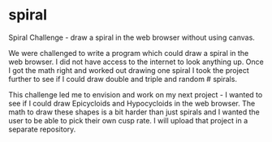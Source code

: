 # spiral
Spiral Challenge - draw a spiral in the web browser without using canvas.

We were challenged to write a program which could draw a spiral in the web browser. I did not have access to the internet to look anything up. Once I got the math right and worked out drawing one spiral I took the project further to see if I could draw double and triple and random # spirals. 

This challenge led me to envision and work on my next project - I wanted to see if I could draw Epicycloids and Hypocycloids in the web browser. The math to draw these shapes is a bit harder than just spirals and I wanted the user to be able to pick their own cusp rate. I will upload that project in a separate repository.
